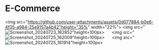 # E-Commerce



<img src="https://github.com/user-attachments/assets/0d077884-b0e6-4f05-a984-25e9157a4b42"height="35%" width="22%">
<img src="![Screenshot_20240723_182852](https://github.com/user-attachments/assets/94020842-6207-4580-b452-5e37a7300331)"height=100px> &nbsp;&nbsp;&nbsp;&nbsp;
<img src="![Screenshot_20240725_162009](https://github.com/user-attachments/assets/33e3f572-9777-4975-a30f-56d8addb2e42)"height=100px> &nbsp;&nbsp;&nbsp;&nbsp;
<img src="![Screenshot_20240725_161914](https://github.com/user-attachments/assets/7f521f37-27e4-44fd-857f-98eb037042e8)"height=100px> &nbsp;&nbsp;&nbsp;&nbsp;






